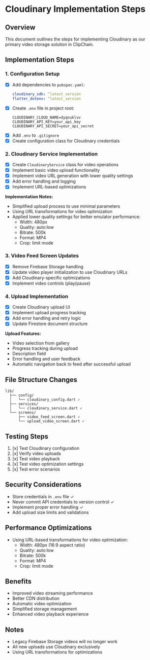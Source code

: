 # Cloudinary Implementation Steps

## Overview
This document outlines the steps for implementing Cloudinary as our primary video storage solution in ClipChain.

## Implementation Steps

### 1. Configuration Setup
- [x] Add dependencies to `pubspec.yaml`:
  ```yaml
  cloudinary_sdk: ^latest_version
  flutter_dotenv: ^latest_version
  ```
- [x] Create `.env` file in project root:
  ```
  CLOUDINARY_CLOUD_NAME=dyqnuklvv
  CLOUDINARY_API_KEY=your_api_key
  CLOUDINARY_API_SECRET=your_api_secret
  ```
- [x] Add `.env` to `.gitignore`
- [x] Create configuration class for Cloudinary credentials

### 2. Cloudinary Service Implementation
- [x] Create `CloudinaryService` class for video operations
- [x] Implement basic video upload functionality
- [x] Implement video URL generation with lower quality settings
- [x] Add error handling and logging
- [x] Implement URL-based optimizations

**Implementation Notes:**
- Simplified upload process to use minimal parameters
- Using URL transformations for video optimization
- Applied lower quality settings for better emulator performance:
  - Width: 480px
  - Quality: auto:low
  - Bitrate: 500k
  - Format: MP4
  - Crop: limit mode

### 3. Video Feed Screen Updates
- [x] Remove Firebase Storage handling
- [x] Update video player initialization to use Cloudinary URLs
- [x] Add Cloudinary-specific optimizations
- [x] Implement video controls (play/pause)

### 4. Upload Implementation
- [x] Create Cloudinary upload UI
- [x] Implement upload progress tracking
- [x] Add error handling and retry logic
- [x] Update Firestore document structure

**Upload Features:**
- Video selection from gallery
- Progress tracking during upload
- Description field
- Error handling and user feedback
- Automatic navigation back to feed after successful upload

## File Structure Changes
```
lib/
  ├── config/
  │   └── cloudinary_config.dart ✓
  ├── services/
  │   └── cloudinary_service.dart ✓
  └── screens/
      ├── video_feed_screen.dart ✓
      └── upload_video_screen.dart ✓
```

## Testing Steps
1. [x] Test Cloudinary configuration
2. [x] Verify video uploads
3. [x] Test video playback
4. [x] Test video optimization settings
5. [x] Test error scenarios

## Security Considerations
- Store credentials in `.env` file ✓
- Never commit API credentials to version control ✓
- Implement proper error handling ✓
- Add upload size limits and validations

## Performance Optimizations
- Using URL-based transformations for video optimization:
  - Width: 480px (16:9 aspect ratio)
  - Quality: auto:low
  - Bitrate: 500k
  - Format: MP4
  - Crop: limit mode

## Benefits
- Improved video streaming performance
- Better CDN distribution
- Automatic video optimization
- Simplified storage management
- Enhanced video playback experience

## Notes
- Legacy Firebase Storage videos will no longer work
- All new uploads use Cloudinary exclusively
- Using URL transformations for optimizations 